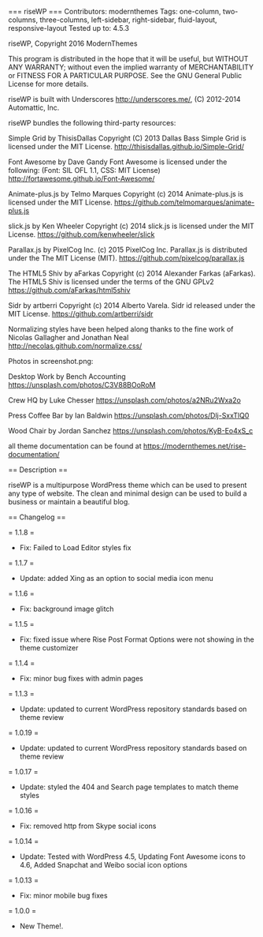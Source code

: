 === riseWP ===
Contributors: modernthemes
Tags: one-column, two-columns, three-columns, left-sidebar, right-sidebar, fluid-layout, responsive-layout
Tested up to: 4.5.3

riseWP, Copyright 2016 ModernThemes

This program is distributed in the hope that it will be useful,
but WITHOUT ANY WARRANTY; without even the implied warranty of
MERCHANTABILITY or FITNESS FOR A PARTICULAR PURPOSE.  See the
GNU General Public License for more details.

riseWP is built with Underscores http://underscores.me/, (C) 2012-2014 Automattic, Inc.

riseWP bundles the following third-party resources: 

Simple Grid by ThisisDallas Copyright (C) 2013 Dallas Bass
Simple Grid is licensed under the MIT License.
http://thisisdallas.github.io/Simple-Grid/

Font Awesome by Dave Gandy
Font Awesome is licensed under the following: (Font: SIL OFL 1.1, CSS: MIT License)
http://fortawesome.github.io/Font-Awesome/

Animate-plus.js by Telmo Marques Copyright (c) 2014
Animate-plus.js is licensed under the MIT License.
https://github.com/telmomarques/animate-plus.js

slick.js by Ken Wheeler Copyright (c) 2014
slick.js is licensed under the MIT License.
https://github.com/kenwheeler/slick 

Parallax.js by PixelCog Inc. (c) 2015 PixelCog Inc.
Parallax.js is distributed under the The MIT License (MIT).
https://github.com/pixelcog/parallax.js

The HTML5 Shiv by aFarkas Copyright (c) 2014 Alexander Farkas (aFarkas).
The HTML5 Shiv is licensed under the terms of the GNU GPLv2 
https://github.com/aFarkas/html5shiv 

Sidr by artberri Copyright (c) 2014 Alberto Varela.
Sidr id released under the MIT License.
https://github.com/artberri/sidr

Normalizing styles have been helped along thanks to the fine work of
Nicolas Gallagher and Jonathan Neal http://necolas.github.com/normalize.css/

Photos in screenshot.png:
 
Desktop Work by Bench Accounting
https://unsplash.com/photos/C3V88BOoRoM

Crew HQ by Luke Chesser
https://unsplash.com/photos/a2NRu2Wxa2o

Press Coffee Bar by Ian Baldwin 
https://unsplash.com/photos/Dlj-SxxTlQ0 

Wood Chair by Jordan Sanchez
https://unsplash.com/photos/KyB-Eo4xS_c

all theme documentation can be found at https://modernthemes.net/rise-documentation/ 

== Description ==

riseWP is a multipurpose WordPress theme which can be used to present any type of website. The clean and minimal design can be used to build a business or maintain a beautiful blog.

== Changelog ==

= 1.1.8 =
* Fix: Failed to Load Editor styles fix

= 1.1.7 =
* Update: added Xing as an option to social media icon menu

= 1.1.6 =
* Fix: background image glitch 

= 1.1.5 =
* Fix: fixed issue where Rise Post Format Options were not showing in the theme customizer 

= 1.1.4 =
* Fix: minor bug fixes with admin pages

= 1.1.3 =
* Update: updated to current WordPress repository standards based on theme review

= 1.0.19 =
* Update: updated to current WordPress repository standards based on theme review 

= 1.0.17 =
* Update: styled the 404 and Search page templates to match theme styles

= 1.0.16 =
* Fix: removed http from Skype social icons 

= 1.0.14 =
* Update: Tested with WordPress 4.5, Updating Font Awesome icons to 4.6, Added Snapchat and Weibo social icon options

= 1.0.13 =
* Fix: minor mobile bug fixes

= 1.0.0 =
* New Theme!.
